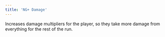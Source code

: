 ```yaml
---
title: 'NG+ Damage'
---
```


Increases damage multipliers for the player, so they take more damage from everything for the rest of the run.
